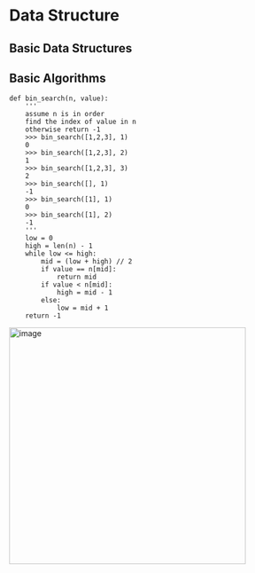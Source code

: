 # Data Structure

## Basic Data Structures

## Basic Algorithms

```
def bin_search(n, value):
    '''
    assume n is in order
    find the index of value in n
    otherwise return -1
    >>> bin_search([1,2,3], 1)
    0
    >>> bin_search([1,2,3], 2)
    1
    >>> bin_search([1,2,3], 3)
    2
    >>> bin_search([], 1)
    -1
    >>> bin_search([1], 1)
    0
    >>> bin_search([1], 2)
    -1
    '''
    low = 0
    high = len(n) - 1
    while low <= high:
        mid = (low + high) // 2
        if value == n[mid]:
            return mid
        if value < n[mid]:
            high = mid - 1
        else:
            low = mid + 1
    return -1
```

<img width="427" alt="image" src="https://user-images.githubusercontent.com/71915887/161373020-4d755567-8d39-401a-9c21-e6c93afafb00.png">
